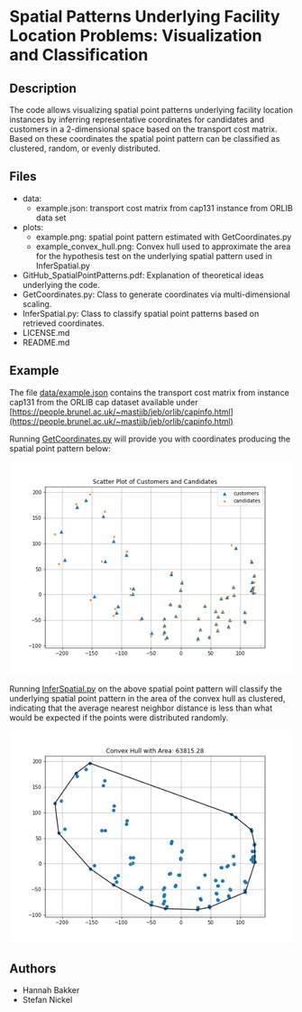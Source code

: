 # Spatial Patterns Underlying Facility Location Problems: Visualization and Classification

## Description
The code allows visualizing spatial point patterns underlying facility location instances by inferring representative coordinates for candidates and customers in a 2-dimensional space based on the transport cost matrix. Based on these coordinates the spatial point pattern can be classified as clustered, random, or evenly distributed.

## Files
- data:
  - example.json: transport cost matrix from cap131 instance from ORLIB data set
- plots:
  - example.png: spatial point pattern estimated with GetCoordinates.py
  - example_convex_hull.png: Convex hull used to approximate the area for the hypothesis test on the underlying spatial pattern used in InferSpatial.py
- GitHub_SpatialPointPatterns.pdf: Explanation of theoretical ideas underlying the code.
- GetCoordinates.py: Class to generate coordinates via multi-dimensional scaling. 
- InferSpatial.py: Class to classify spatial point patterns based on retrieved coordinates.
- LICENSE.md 
- README.md

## Example 

The file [data/example.json](data/example.json) contains the transport cost matrix from instance cap131 from the ORLIB cap dataset available under [https://people.brunel.ac.uk/~mastjjb/jeb/orlib/capinfo.html](https://people.brunel.ac.uk/~mastjjb/jeb/orlib/capinfo.html)

Running [GetCoordinates.py](GetCoordinates.py) will provide you with coordinates producing the spatial point pattern below: 

![Spatial point pattern - cap131 ORLIB instances](plots/example.png)

Running [InferSpatial.py](InferSpatial.py) on the above spatial point pattern will classify the underlying spatial point pattern in the area of the convex hull as clustered, indicating that the average nearest neighbor distance is less than what would be expected if the points were distributed randomly. 

![Convex Hull spatial point pattern - cap131 ORLIB instances](plots/example_convex_hull.png)


## Authors
- Hannah Bakker
- Stefan Nickel
